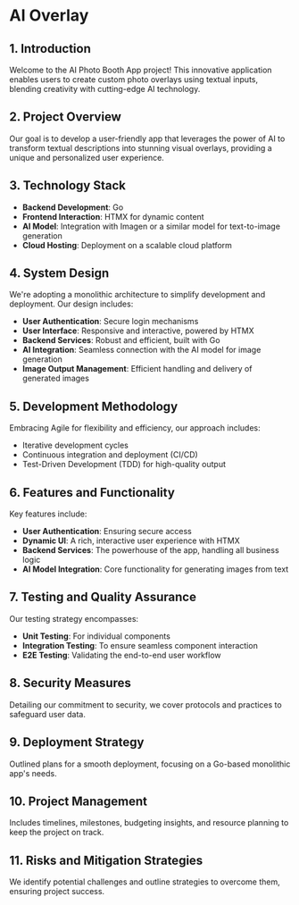 # AI Overlay 

## 1. Introduction
Welcome to the AI Photo Booth App project! This innovative application enables users to create custom photo overlays using textual inputs, blending creativity with cutting-edge AI technology.

## 2. Project Overview
Our goal is to develop a user-friendly app that leverages the power of AI to transform textual descriptions into stunning visual overlays, providing a unique and personalized user experience.

## 3. Technology Stack
- **Backend Development**: Go
- **Frontend Interaction**: HTMX for dynamic content
- **AI Model**: Integration with Imagen or a similar model for text-to-image generation
- **Cloud Hosting**: Deployment on a scalable cloud platform

## 4. System Design
We're adopting a monolithic architecture to simplify development and deployment. Our design includes:
- **User Authentication**: Secure login mechanisms
- **User Interface**: Responsive and interactive, powered by HTMX
- **Backend Services**: Robust and efficient, built with Go
- **AI Integration**: Seamless connection with the AI model for image generation
- **Image Output Management**: Efficient handling and delivery of generated images

## 5. Development Methodology
Embracing Agile for flexibility and efficiency, our approach includes:
- Iterative development cycles
- Continuous integration and deployment (CI/CD)
- Test-Driven Development (TDD) for high-quality output

## 6. Features and Functionality
Key features include:
- **User Authentication**: Ensuring secure access
- **Dynamic UI**: A rich, interactive user experience with HTMX
- **Backend Services**: The powerhouse of the app, handling all business logic
- **AI Model Integration**: Core functionality for generating images from text

## 7. Testing and Quality Assurance
Our testing strategy encompasses:
- **Unit Testing**: For individual components
- **Integration Testing**: To ensure seamless component interaction
- **E2E Testing**: Validating the end-to-end user workflow

## 8. Security Measures
Detailing our commitment to security, we cover protocols and practices to safeguard user data.

## 9. Deployment Strategy
Outlined plans for a smooth deployment, focusing on a Go-based monolithic app's needs.

## 10. Project Management
Includes timelines, milestones, budgeting insights, and resource planning to keep the project on track.

## 11. Risks and Mitigation Strategies
We identify potential challenges and outline strategies to overcome them, ensuring project success.
